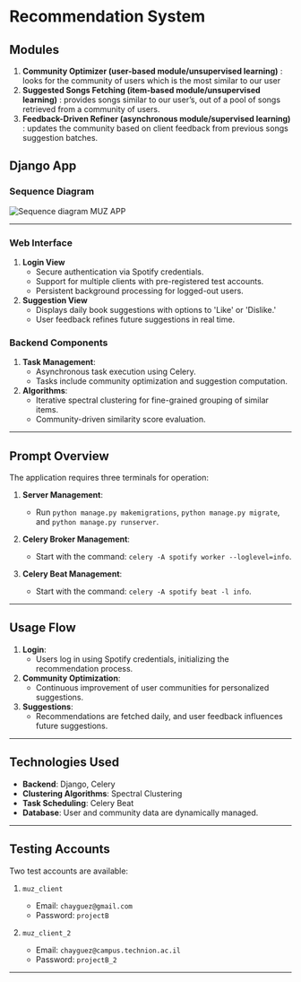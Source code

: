 # Recommendation System

## Modules

1. **Community Optimizer (user-based module/unsupervised learning)** : looks for the community of users which is the most similar to our user
2. **Suggested Songs Fetching (item-based module/unsupervised learning)** : provides songs similar to our user’s, out of a pool of songs retrieved from a community of users.
3. **Feedback-Driven Refiner (asynchronous module/supervised learning)** : updates the community based on client feedback from previous songs suggestion batches.

## Django App

### Sequence Diagram
![Sequence diagram MUZ APP](https://github.com/user-attachments/assets/0037ce8c-be89-429f-86ed-277ad00f703a)

---

### Web Interface
1. **Login View**
   - Secure authentication via Spotify credentials.
   - Support for multiple clients with pre-registered test accounts.
   - Persistent background processing for logged-out users.
2. **Suggestion View**
   - Displays daily book suggestions with options to 'Like' or 'Dislike.'
   - User feedback refines future suggestions in real time.

### Backend Components
1. **Task Management**:
   - Asynchronous task execution using Celery.
   - Tasks include community optimization and suggestion computation.
2. **Algorithms**:
   - Iterative spectral clustering for fine-grained grouping of similar items.
   - Community-driven similarity score evaluation.

---

## Prompt Overview

The application requires three terminals for operation:

1. **Server Management**:
   - Run `python manage.py makemigrations`, `python manage.py migrate`, and `python manage.py runserver`.

2. **Celery Broker Management**:
   - Start with the command: `celery -A spotify worker --loglevel=info`.

3. **Celery Beat Management**:
   - Start with the command: `celery -A spotify beat -l info`.

---

## Usage Flow

1. **Login**:
   - Users log in using Spotify credentials, initializing the recommendation process.
2. **Community Optimization**:
   - Continuous improvement of user communities for personalized suggestions.
3. **Suggestions**:
   - Recommendations are fetched daily, and user feedback influences future suggestions.

---

## Technologies Used

- **Backend**: Django, Celery
- **Clustering Algorithms**: Spectral Clustering
- **Task Scheduling**: Celery Beat
- **Database**: User and community data are dynamically managed.

---

## Testing Accounts

Two test accounts are available:
1. `muz_client`  
   - Email: `chayguez@gmail.com`
   - Password: `projectB`

2. `muz_client_2`  
   - Email: `chayguez@campus.technion.ac.il`
   - Password: `projectB_2`

---
